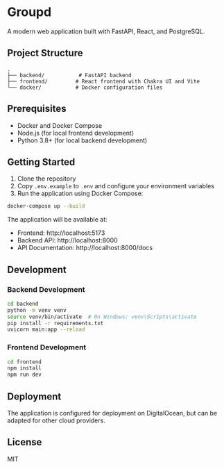 # Groupd

A modern web application built with FastAPI, React, and PostgreSQL.

## Project Structure

```
.
├── backend/           # FastAPI backend
├── frontend/         # React frontend with Chakra UI and Vite
└── docker/           # Docker configuration files
```

## Prerequisites

- Docker and Docker Compose
- Node.js (for local frontend development)
- Python 3.8+ (for local backend development)

## Getting Started

1. Clone the repository
2. Copy `.env.example` to `.env` and configure your environment variables
3. Run the application using Docker Compose:

```bash
docker-compose up --build
```

The application will be available at:

- Frontend: http://localhost:5173
- Backend API: http://localhost:8000
- API Documentation: http://localhost:8000/docs

## Development

### Backend Development

```bash
cd backend
python -m venv venv
source venv/bin/activate  # On Windows: venv\Scripts\activate
pip install -r requirements.txt
uvicorn main:app --reload
```

### Frontend Development

```bash
cd frontend
npm install
npm run dev
```

## Deployment

The application is configured for deployment on DigitalOcean, but can be adapted for other cloud providers.

## License

MIT
